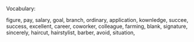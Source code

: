 Vocabulary:

figure, pay, salary, goal, branch, ordinary, application, kownledge, succee, success, excellent, career, coworker, colleague, farming, blank,
signature, sincerely, haircut, hairstylist, barber, avoid, situation, 